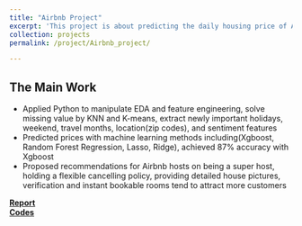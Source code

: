 ```yaml
---
title: "Airbnb Project"
excerpt: 'This project is about predicting the daily housing price of Airbnb in Boston Area, providing recommendations for both hosts and Airbnb'
collection: projects
permalink: /project/Airbnb_project/

---
```


The Main Work
------
* Applied Python to manipulate EDA and feature engineering, solve missing value by KNN and K-means, extract newly important holidays, weekend, travel months, location(zip codes), and sentiment features
* Predicted prices with machine learning methods including(Xgboost, Random Forest Regression, Lasso, Ridge), achieved 87% accuracy with Xgboost
* Proposed recommendations for Airbnb hosts on being a super host, holding a flexible cancelling policy, providing detailed house pictures, verification and instant bookable rooms tend to attract more customers

[**Report**](https://github.com/TJmask/Airbnb-Project/blob/master/Reports/Final%20Report%201.pdf)  
[**Codes**](https://github.com/TJmask/Airbnb-Project/tree/master/Codes)
